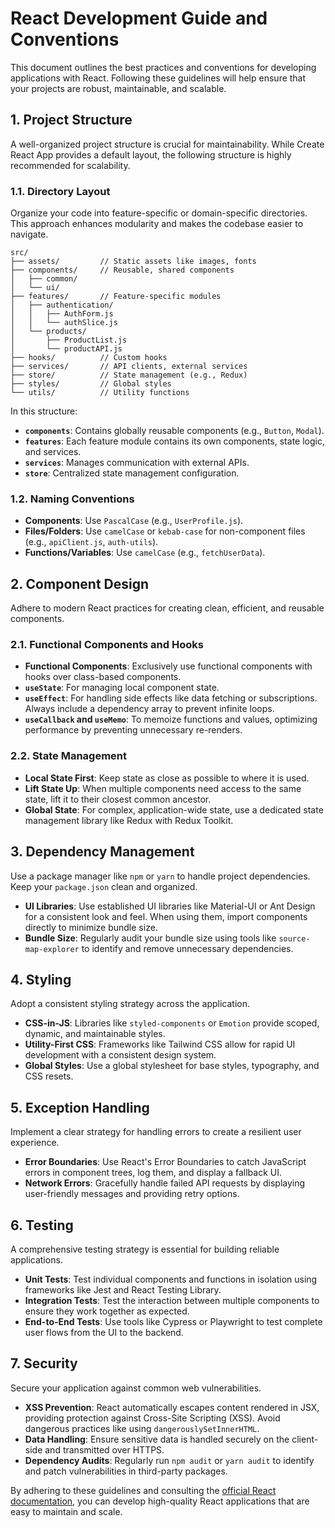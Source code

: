 # React Development Guide and Conventions

This document outlines the best practices and conventions for developing applications with React. Following these guidelines will help ensure that your projects are robust, maintainable, and scalable.

## 1. Project Structure

A well-organized project structure is crucial for maintainability. While Create React App provides a default layout, the following structure is highly recommended for scalability.

### 1.1. Directory Layout

Organize your code into feature-specific or domain-specific directories. This approach enhances modularity and makes the codebase easier to navigate.

```
src/
├── assets/         // Static assets like images, fonts
├── components/     // Reusable, shared components
│   ├── common/
│   └── ui/
├── features/       // Feature-specific modules
│   ├── authentication/
│   │   ├── AuthForm.js
│   │   └── authSlice.js
│   └── products/
│       ├── ProductList.js
│       └── productAPI.js
├── hooks/          // Custom hooks
├── services/       // API clients, external services
├── store/          // State management (e.g., Redux)
├── styles/         // Global styles
└── utils/          // Utility functions
```

In this structure:
- **`components`**: Contains globally reusable components (e.g., `Button`, `Modal`).
- **`features`**: Each feature module contains its own components, state logic, and services.
- **`services`**: Manages communication with external APIs.
- **`store`**: Centralized state management configuration.

### 1.2. Naming Conventions

- **Components**: Use `PascalCase` (e.g., `UserProfile.js`).
- **Files/Folders**: Use `camelCase` or `kebab-case` for non-component files (e.g., `apiClient.js`, `auth-utils`).
- **Functions/Variables**: Use `camelCase` (e.g., `fetchUserData`).

## 2. Component Design

Adhere to modern React practices for creating clean, efficient, and reusable components.

### 2.1. Functional Components and Hooks

- **Functional Components**: Exclusively use functional components with hooks over class-based components.
- **`useState`**: For managing local component state.
- **`useEffect`**: For handling side effects like data fetching or subscriptions. Always include a dependency array to prevent infinite loops.
- **`useCallback` and `useMemo`**: To memoize functions and values, optimizing performance by preventing unnecessary re-renders.

### 2.2. State Management

- **Local State First**: Keep state as close as possible to where it is used.
- **Lift State Up**: When multiple components need access to the same state, lift it to their closest common ancestor.
- **Global State**: For complex, application-wide state, use a dedicated state management library like Redux with Redux Toolkit.

## 3. Dependency Management

Use a package manager like `npm` or `yarn` to handle project dependencies. Keep your `package.json` clean and organized.

- **UI Libraries**: Use established UI libraries like Material-UI or Ant Design for a consistent look and feel. When using them, import components directly to minimize bundle size.
- **Bundle Size**: Regularly audit your bundle size using tools like `source-map-explorer` to identify and remove unnecessary dependencies.

## 4. Styling

Adopt a consistent styling strategy across the application.

- **CSS-in-JS**: Libraries like `styled-components` or `Emotion` provide scoped, dynamic, and maintainable styles.
- **Utility-First CSS**: Frameworks like Tailwind CSS allow for rapid UI development with a consistent design system.
- **Global Styles**: Use a global stylesheet for base styles, typography, and CSS resets.

## 5. Exception Handling

Implement a clear strategy for handling errors to create a resilient user experience.

- **Error Boundaries**: Use React's Error Boundaries to catch JavaScript errors in component trees, log them, and display a fallback UI.
- **Network Errors**: Gracefully handle failed API requests by displaying user-friendly messages and providing retry options.

## 6. Testing

A comprehensive testing strategy is essential for building reliable applications.

- **Unit Tests**: Test individual components and functions in isolation using frameworks like Jest and React Testing Library.
- **Integration Tests**: Test the interaction between multiple components to ensure they work together as expected.
- **End-to-End Tests**: Use tools like Cypress or Playwright to test complete user flows from the UI to the backend.

## 7. Security

Secure your application against common web vulnerabilities.

- **XSS Prevention**: React automatically escapes content rendered in JSX, providing protection against Cross-Site Scripting (XSS). Avoid dangerous practices like using `dangerouslySetInnerHTML`.
- **Data Handling**: Ensure sensitive data is handled securely on the client-side and transmitted over HTTPS.
- **Dependency Audits**: Regularly run `npm audit` or `yarn audit` to identify and patch vulnerabilities in third-party packages.

By adhering to these guidelines and consulting the [official React documentation](https://react.dev/), you can develop high-quality React applications that are easy to maintain and scale.
